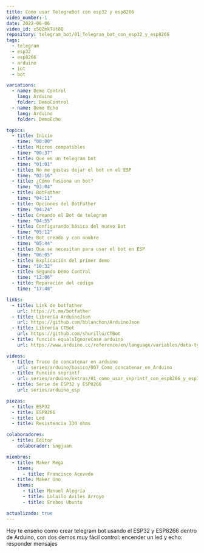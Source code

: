 ```yaml
---
title: Como usar TelegraBot con esp32 y esp8266
video_number: 1
date: 2022-06-06
video_id: x5QZmkTUt8Q
repository: telegram_bot/01_Telegran_bot_con_esp32_y_esp8266
tags:
  - telegram
  - esp32
  - esp8266
  - arduino
  - iot
  - bot

variations:
  - name: Demo Control
    lang: Arduino
    folder: DemoControl
  - name: Demo Echo
    lang: Arduino
    folder: DemoEcho

topics:
  - title: Inicio
    time: "00:00"
  - title: Micros compatibles
    time: "00:37"
  - title: Que es un telegram bot
    time: "01:01"
  - title: No me gustas dejar el bot un el ESP
    time: "02:16"
  - title: ¿Cómo fusiona un bot?
    time: "03:04"
  - title: BotFather
    time: "04:11"
  - title: Opciones del BotFather
    time: "04:24"
  - title: Creando el Bot de telegram
    time: "04:55"
  - title: Configurando básica del nuevo Bot
    time: "05:12"
  - title: Bot creado y con nombre
    time: "05:44"
  - title: Que se necesitan para usar el bot en ESP
    time: "06:05"
  - title: Explicación del primer demo
    time: "10:32"
  - title: Segundo Demo Control
    time: "12:06"
  - title: Reparación del código
    time: "17:48"

links:
  - title: Link de botfather
    url: https://t.me/botfather
  - title: Librería ArduinoJson
    url: https://github.com/bblanchon/ArduinoJson
  - title: Librería CTBot
    url: https://github.com/shurillu/CTBot
  - title: función equalsIgnoreCase arduino
    url: https://www.arduino.cc/reference/en/language/variables/data-types/string/functions/equalsignorecase/

videos:
  - title: Truco de concatenar en arduino
    url: series/arduino/basico/007_Como_concatenar_en_Arduino
  - title: Función snprintf
    url: series/arduino/extras/01_como_usar_snprintf_con_esp8266_y_esp32
  - title: Serie de ESP32 y ESP8266
    url: series/arduino_esp

piezas:
  - title: ESP32
  - title: ESP8266
  - title: Led
  - title: Resistencia 330 ohms

colaboradores:
  - title: Editor
    colaborador: ingjuan

miembros:
  - title: Maker Mega
    items:
      - title: Francisco Acevedo
  - title: Maker Uno
    items:
      - title: Manuel Alegría
      - title: Lolailo Aviles Arroyo
      - title: Erebos Ubuntu

actualizado: true
---
```


Hoy te enseño como crear telegram bot usando el ESP32 y ESP8266 dentro de Arduino, con dos demos muy fácil control: encender un led y echo: responder mensajes
